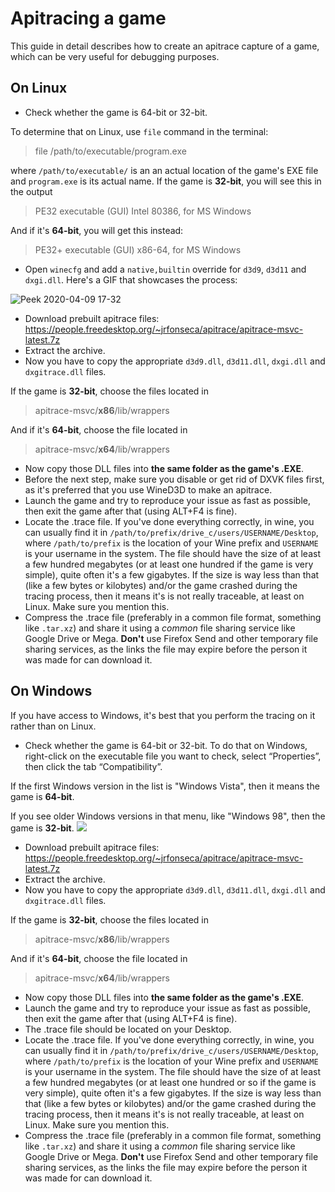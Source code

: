 # Apitracing a game
This guide in detail describes how to create an apitrace capture of a game, which can be very useful for debugging purposes.
## On Linux
* Check whether the game is 64-bit or 32-bit.

To determine that on Linux, use `file` command in the terminal:
> file /path/to/executable/program.exe

where `/path/to/executable/` is an an actual location of the game's EXE file and `program.exe` is its actual name.
If the game is **32-bit**, you will see this in the output
> PE32 executable (GUI) Intel 80386, for MS Windows

And if it's **64-bit**, you will get this instead:
> PE32+ executable (GUI) x86-64, for MS Windows

* Open `winecfg` and add a `native,builtin` override for `d3d9`, `d3d11` and `dxgi.dll`. Here's a GIF that showcases the process:

![Peek 2020-04-09 17-32](https://user-images.githubusercontent.com/10602045/78906537-29951b00-7a88-11ea-8142-3681f1ba8af0.gif)
* Download prebuilt apitrace files: https://people.freedesktop.org/~jrfonseca/apitrace/apitrace-msvc-latest.7z
* Extract the archive. 
* Now you have to copy the appropriate `d3d9.dll`, `d3d11.dll`, `dxgi.dll` and `dxgitrace.dll` files.

If the game is **32-bit**, choose the files located in 
>apitrace-msvc/**x86**/lib/wrappers

And if it's **64-bit**, choose the file located in
>apitrace-msvc/**x64**/lib/wrappers
* Now copy those DLL files into **the same folder as the game's .EXE**.
* Before the next step, make sure you disable or get rid of DXVK files first, as it's preferred that you use WineD3D to make an apitrace.
* Launch the game and try to reproduce your issue as fast as possible, then exit the game after that (using ALT+F4 is fine).
* Locate the .trace file. If you've done everything correctly, in wine, you can usually find it in `/path/to/prefix/drive_c/users/USERNAME/Desktop`, where `/path/to/prefix` is the location of your Wine prefix and `USERNAME` is your username in the system.
The file should have the size of at least a few hundred megabytes (or at least one hundred if the game is very simple), quite often it's a few gigabytes.
If the size is way less than that (like a few bytes or kilobytes) and/or the game crashed during the tracing process, then it means it's is not really traceable, at least on Linux. Make sure you mention this.
* Compress the .trace file (preferably in a common file format, something like `.tar.xz`) and share it using a *common* file sharing service like Google Drive or Mega. **Don't** use Firefox Send and other temporary file sharing services, as the links the file may expire before the person it was made for can download it.

## On Windows
If you have access to Windows, it's best that you perform the tracing on it rather than on Linux.
* Check whether the game is 64-bit or 32-bit. 
To do that on Windows, right-click on the executable file you want to check, select “Properties”, then click the tab “Compatibility”.

If the first Windows version in the list is "Windows Vista", then it means the game is **64-bit**.
 
If you see older Windows versions in that menu, like "Windows 98", then the game is **32-bit**.
![](https://cdn.discordapp.com/attachments/545938151739228191/604369144892358667/compatibility-check.png)
* Download prebuilt apitrace files: https://people.freedesktop.org/~jrfonseca/apitrace/apitrace-msvc-latest.7z
* Extract the archive. 
* Now you have to copy the appropriate `d3d9.dll`, `d3d11.dll`, `dxgi.dll` and `dxgitrace.dll` files.

If the game is **32-bit**, choose the files located in 
>apitrace-msvc/**x86**/lib/wrappers

And if it's **64-bit**, choose the file located in
>apitrace-msvc/**x64**/lib/wrappers
* Now copy those DLL files into **the same folder as the game's .EXE**.
* Launch the game and try to reproduce your issue as fast as possible, then exit the game after that (using ALT+F4 is fine).
* The .trace file should be located on your Desktop.
* Locate the .trace file. If you've done everything correctly, in wine, you can usually find it in `/path/to/prefix/drive_c/users/USERNAME/Desktop`, where `/path/to/prefix` is the location of your Wine prefix and `USERNAME` is your username in the system.
The file should have the size of at least a few hundred megabytes (or at least one hundred or so if the game is very simple), quite often it's a few gigabytes.
If the size is way less than that (like a few bytes or kilobytes) and/or the game crashed during the tracing process, then it means it's is not really traceable, at least on Linux. Make sure you mention this.
* Compress the .trace file (preferably in a common file format, something like `.tar.xz`) and share it using a *common* file sharing service like Google Drive or Mega. **Don't** use Firefox Send and other temporary file sharing services, as the links the file may expire before the person it was made for can download it.
